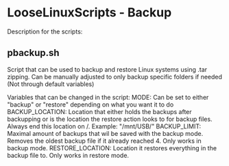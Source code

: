 # LooseLinuxScripts - Backup
Description for the scripts:

## pbackup.sh
Script that can be used to backup and restore Linux systems using .tar zipping. Can be manually adjusted to only backup specific folders if needed (Not through default variables)

Variables that can be changed in the script:
MODE: Can be set to either "backup" or "restore" depending on what you want it to do
BACKUP_LOCATION: Location that either holds the backups after backupping or is the location the restore action looks to for backup files. 
Always end this location on /. Example: "/mnt/USB/"
BACKUP_LIMIT: Maximal amount of backups that wil be saved with the backup mode. Removes the oldest backup file if it already reached 4. Only works in backup mode.
RESTORE_LOCATION: Location it restores everything in the backup file to. Only works in restore mode.
